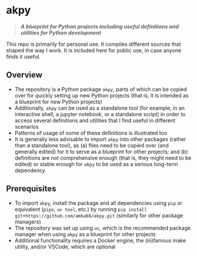 # akpy #

> ___A blueprint for Python projects including useful definitions and utilities for Python development___

This repo is primarily for personal use.
It compiles different sources that shaped the way I work.
It is included here for public use, in case anyone finds it useful.

## Overview ##

- The repository is a Python package `akpy`, parts of which can be copied over for quickly setting up new Python projects (that is, it is intended as a blueprint for new Python projects)
- Additionally, `akpy` can be used as a standalone tool (for example, in an interactive shell, a jupyter notebook, or a standalone script) in order to access several definitions and utilities that I find useful in different scenarios
- Patterns of usage of some of these definitions is illustrated too
- It is generally less advisable to import `akpy` into other packages (rather than a standalone tool), as (a) files need to be copied over (and generally edited) for it to serve as a blueprint for other projects; and (b) definitions are not comprehensive enough (that is, they might need to be edited) or stable enough for `akpy` to be used as a serious long-term dependency

## Prerequisites ##

- To import `akpy`, install the package and all dependencies using `pip` or equivalent (`pipx`, `uv tool`, etc.) by running `pip install git+https://github.com/amka66/akpy.git` (similarly for other package managers)
- The repository was set up using `uv`, which is the recommended package manager when using `akpy` as a blueprint for other projects
- Additional functionality requires a Docker engine, the (in)famous make utility, and/or VSCode, which are optional
